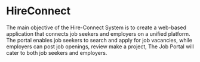 # HireConnect
The main objective of the Hire-Connect System is to create a web-based application that connects job seekers and employers on a unified platform. The portal enables job seekers to search and apply for job vacancies, while employers can post job openings, review make a project, The Job Portal will cater to both job seekers and employers.
